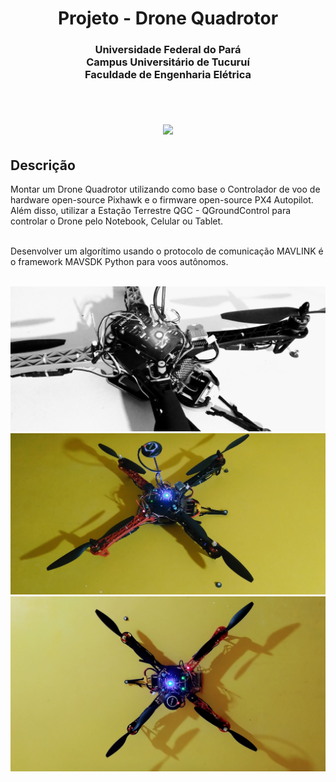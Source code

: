 <h1 align="center">
  Projeto - Drone Quadrotor
</h1>

<h3 align="center">
  Universidade Federal do Pará <br>
  Campus Universitário de Tucuruí <br>
  Faculdade de Engenharia Elétrica <br><br>
</h3>

<h1 align="center">
  <img src="assets/images/drone_img/drone_banner.gif"/>
</h1>


<h2>
  Descrição
</h2>

<p>
  Montar um Drone Quadrotor utilizando como base o Controlador de voo de hardware open-source Pixhawk e o firmware open-source PX4 Autopilot. Além disso, utilizar a Estação Terrestre QGC - QGroundControl para controlar o Drone pelo Notebook, Celular ou Tablet.<br><br>
  
  Desenvolver um algorítimo usando o protocolo de comunicação MAVLINK é o framework MAVSDK Python para voos autônomos.<br><br>
</p>

  <div class="column">
    <img src="assets/images/drone_img/img_01.jpg">
    <img src="assets/images/drone_img/img_02.jpg">
    <img src="assets/images/drone_img/img_03.jpg">
  </div>